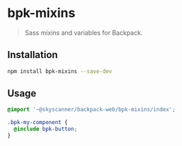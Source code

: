 # bpk-mixins

> Sass mixins and variables for Backpack.

## Installation

```sh
npm install bpk-mixins --save-dev
```

## Usage

```scss
@import '~@skyscanner/backpack-web/bpk-mixins/index';

.bpk-my-component {
  @include bpk-button;
}
```
